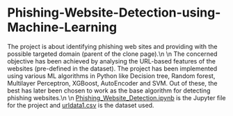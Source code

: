 # Phishing-Website-Detection-using-Machine-Learning
The project is about identifying phishing web sites and providing with the possible targeted domain (parent of the clone page).\n
\n
The concerned objective has been achieved by analysing the URL-based features of the websites (pre-defined in the dataset). The project has been implemented using various ML algorithms in Python like Decision tree, Random forest, Multilayer Perceptron, XGBoost, AutoEncoder and SVM. Out of these, the best has later been chosen to work as the base algorithm for detecting phishing websites.\n
\n
[Phishing_Website_Detection.ipynb](https://github.com/Arush413/Phishing-Website-Detection-using-Machine-Learning/blob/main/Phishing_Website_Detection.ipynb) is the Jupyter file for the project and [urldata1.csv](https://github.com/Arush413/Phishing-Website-Detection-using-Machine-Learning/blob/main/urldata1.csv) is the dataset used.
